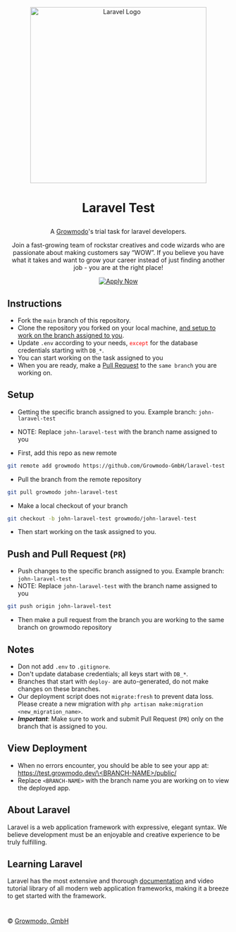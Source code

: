 <p align="center">
    <a href="https://laravel.com" target="_blank">
        <img src="https://raw.githubusercontent.com/laravel/art/master/logo-lockup/5%20SVG/2%20CMYK/1%20Full%20Color/laravel-logolockup-cmyk-red.svg" width="400" alt="Laravel Logo">
    </a>
</p>

# <p align="center">Laravel Test</p>
<p align="center">
    A <a href="https://www.growmodo.com" target="_blank">Growmodo</a>'s trial task for laravel developers.
</p>

<p align="center">
    Join a fast-growing team of rockstar creatives and code wizards who are passionate about making customers say “WOW”. If you believe you have what it takes and want to grow your career instead of just finding another job - you are at the right place!
</p>

<p align="center">
    <a href="https://www.growmodo.com/application" target="_blank">
        <img src="https://img.shields.io/badge/Apply Now-blue" alt="Apply Now"/>
    </a>
</p>

## Instructions
 - Fork the `main` branch of this repository.
 - Clone the repository you forked on your local machine, <a href="#setup">and setup to work on the branch assigned to you</a>.
 - Update `.env` according to your needs, <code style="color : red">except</code> for the database credentials starting with `DB_*`.
 - You can start working on the task assigned to you
 - When you are ready, make a <a href="#push-and-pull-request-pr">Pull Request</a> to the `same branch` you are working on.

## Setup
 - Getting the specific branch assigned to you. Example branch: `john-laravel-test`
 - NOTE: Replace `john-laravel-test` with the branch name assigned to you
 
 - First, add this repo as new remote
 ```bash
 git remote add growmodo https://github.com/Growmodo-GmbH/laravel-test
 ```
 - Pull the branch from the remote repository
 ```bash
 git pull growmodo john-laravel-test
 ```
 - Make a local checkout of your branch
 ```bash
 git checkout -b john-laravel-test growmodo/john-laravel-test
 ```
 - Then start working on the task assigned to you.

## Push and Pull Request (`PR`)
 - Push changes to the specific branch assigned to you. Example branch: `john-laravel-test`
 - NOTE: Replace `john-laravel-test` with the branch name assigned to you
 ```bash
 git push origin john-laravel-test
 ```
 - Then make a pull request from the branch you are working to the same branch on growmodo repository

## Notes
 - Don not add `.env` to `.gitignore`.
 - Don't update database credentials; all keys start with `DB_*`.
 - Branches that start with `deploy-` are auto-generated, do not make changes on these branches.
 - Our deployment script does not `migrate:fresh` to prevent data loss. Please create a new migration with `php artisan make:migration <new_migration_name>`.
 - _***Important***_: Make sure to work and submit Pull Request (`PR`) only on the branch that is assigned to you.

## View Deployment
- When no errors encounter, you should be able to see your app at: [https://test.growmodo.dev/\<BRANCH-NAME\>/public/](https://test.growmodo.dev/BRANCH-NAME/public/)
- Replace `<BRANCH-NAME>` with the branch name you are working on to view the deployed app.

## About Laravel
Laravel is a web application framework with expressive, elegant syntax. We believe development must be an enjoyable and creative experience to be truly fulfilling.

## Learning Laravel
Laravel has the most extensive and thorough [documentation](https://laravel.com/docs) and video tutorial library of all modern web application frameworks, making it a breeze to get started with the framework.

#

&copy; [Growmodo, GmbH](https://growmodo.com)
